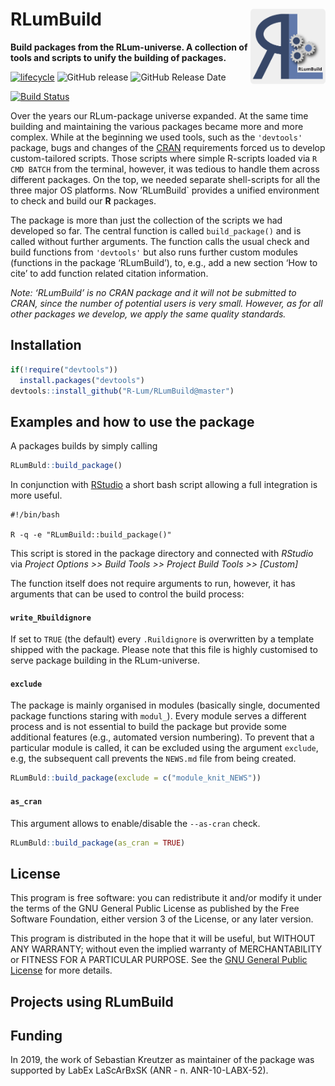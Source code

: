 




<!-- README.md was auto-generated by README.Rmd. Please DO NOT edit by hand!-->

# RLumBuild <img width=120px src="man/figures/RLumBuild-logo.svg" align="right" />

**Build packages from the RLum-universe. A collection of tools and
scripts to unify the building of
packages.**

[![lifecycle](https://img.shields.io/badge/lifecycle-experimental-orange.svg)](https://www.tidyverse.org/lifecycle/#experimental)
![GitHub
release](https://img.shields.io/github/release/RLum/RLumBuild.svg)
![GitHub Release
Date](https://img.shields.io/github/release-date/RLum/RLumBuild.svg)

[![Build
Status](https://travis-ci.org/R-Lum/RLumBuild.svg?branch=master)](https://travis-ci.org/R-Lum/RLumBuild)

Over the years our RLum-package universe expanded. At the same time
building and maintaining the various packages became more and more
complex. While at the beginning we used tools, such as the `'devtools'`
package, bugs and changes of the [CRAN](https://r-project.org)
requirements forced us to develop custom-tailored scripts. Those scripts
where simple R-scripts loaded via `R CMD BATCH` from the terminal,
however, it was tedious to handle them across different packages. On the
top, we needed separate shell-scripts for all the three major OS
platforms. Now ’RLumBuild\` provides a unified environment to check and
build our **R** packages.

The package is more than just the collection of the scripts we had
developed so far. The central function is called `build_package()` and
is called without further arguments. The function calls the usual check
and build functions from `'devtools'` but also runs further custom
modules (functions in the package ‘RLumBuild’), to, e.g., add a new
section ‘How to cite’ to add function related citation information.

*Note: ‘RLumBuild’ is no CRAN package and it will not be submitted to
CRAN, since the number of potential users is very small. However, as for
all other packages we develop, we apply the same quality standards.*

## Installation

``` r
if(!require("devtools"))
  install.packages("devtools")
devtools::install_github("R-Lum/RLumBuild@master")
```

## Examples and how to use the package

A packages builds by simply calling

``` r
RLumBuld::build_package()
```

In conjunction with
[RStudio](https://www.rstudio.com/products/rstudio/download/) a short
bash script allowing a full integration is more useful.

    #!/bin/bash
    
    R -q -e "RLumBuild::build_package()"

This script is stored in the package directory and connected with
*RStudio* via *Project Options \>\> Build Tools \>\> Project Build Tools
\>\> \[Custom\]*

The function itself does not require arguments to run, however, it has
arguments that can be used to control the build process:

#### `write_Rbuildignore`

If set to `TRUE` (the default) every `.Ruildignore` is overwritten by a
template shipped with the package. Please note that this file is highly
customised to serve package building in the RLum-universe.

#### `exclude`

The package is mainly organised in modules (basically single, documented
package functions staring with `modul_`). Every module serves a
different process and is not essential to build the package but provide
some additional features (e.g., automated version numbering). To prevent
that a particular module is called, it can be excluded using the
argument `exclude`, e.g, the subsequent call prevents the `NEWS.md` file
from being created.

``` r
RLumBuld::build_package(exclude = c("module_knit_NEWS"))
```

#### `as_cran`

This argument allows to enable/disable the `--as-cran` check.

``` r
RLumBuld::build_package(as_cran = TRUE)
```

## License

This program is free software: you can redistribute it and/or modify it
under the terms of the GNU General Public License as published by the
Free Software Foundation, either version 3 of the License, or any later
version.

This program is distributed in the hope that it will be useful, but
WITHOUT ANY WARRANTY; without even the implied warranty of
MERCHANTABILITY or FITNESS FOR A PARTICULAR PURPOSE. See the [GNU
General Public
License](https://github.com/R-Lum/RLumBuild/blob/master/LICENSE) for
more details.

## Projects using RLumBuild

## <span class="glyphicon glyphicon-euro"></span> Funding

In 2019, the work of Sebastian Kreutzer as maintainer of the package was
supported by LabEx LaScArBxSK (ANR - n. ANR-10-LABX-52).
